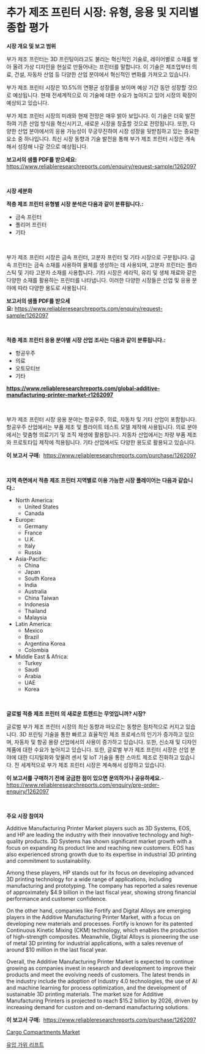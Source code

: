 <p><h1>추가 제조 프린터 시장: 유형, 응용 및 지리별 종합 평가</h1></p><p><strong>시장 개요 및 보고 범위</strong></p>
<p><p>부가 제조 프린터는 3D 프린팅이라고도 불리는 혁신적인 기술로, 레이어별로 소재를 쌓아 올려 가상 디자인을 현실로 만들어내는 프린터를 말합니다. 이 기술은 제조업부터 의료, 건설, 자동차 산업 등 다양한 산업 분야에서 혁신적인 변화를 가져오고 있습니다.</p><p>부가 제조 프린터 시장은 10.5%의 연평균 성장률을 보이며 예상 기간 동안 성장할 것으로 예상됩니다. 현재 전세계적으로 이 기술에 대한 수요가 높아지고 있어 시장의 확장이 예상되고 있습니다.</p><p>부가 제조 프린터 시장의 미래와 현재 전망은 매우 밝아 보입니다. 이 기술은 더욱 발전하여 기존 산업 방식을 혁신시키고, 새로운 시장을 창출할 것으로 전망됩니다. 또한, 다양한 산업 분야에서의 응용 가능성이 무궁무진하여 시장 성장을 뒷받침하고 있는 중요한 요소 중 하나입니다. 최신 시장 동향과 기술 발전을 통해 부가 제조 프린터 시장은 계속해서 성장해 나갈 것으로 예상됩니다.</p></p>
<p><strong>보고서의 샘플 PDF를 받으세요:</strong> <a href="https://www.reliableresearchreports.com/enquiry/request-sample/1262097">https://www.reliableresearchreports.com/enquiry/request-sample/1262097</a></p>
<p>&nbsp;</p>
<p><strong>시장 세분화</strong></p>
<p><strong>적층 제조 프린터 유형별 시장 분석은 다음과 같이 분류됩니다.:</strong></p>
<p><ul><li>금속 프린터</li><li>폴리머 프린터</li><li>기타</li></ul></p>
<p>&nbsp;</p>
<p><p>부가 제조 프린터 시장은 금속 프린터, 고분자 프린터 및 기타 시장으로 구분됩니다. 금속 프린터는 금속 소재를 사용하여 물체를 생성하는 데 사용되며, 고분자 프린터는 플라스틱 및 기타 고분자 소재를 사용합니다. 기타 시장은 세라믹, 유리 및 생체 재료와 같은 다양한 소재를 활용하는 프린터를 나타냅니다. 이러한 다양한 시장들은 산업 및 응용 분야에 따라 다양한 용도로 사용됩니다.</p></p>
<p><strong>보고서의 샘플 PDF를 받으세요:</strong>&nbsp;<a href="https://www.reliableresearchreports.com/enquiry/request-sample/1262097">https://www.reliableresearchreports.com/enquiry/request-sample/1262097</a></p>
<p>&nbsp;</p>
<p><strong> 적층 제조 프린터 응용 분야별 시장 산업 조사는 다음과 같이 분류됩니다.:</strong></p>
<p><ul><li>항공우주</li><li>의료</li><li>오토모티브</li><li>기타</li></ul></p>
<p><strong><a href="https://www.reliableresearchreports.com/global-additive-manufacturing-printer-market-r1262097">https://www.reliableresearchreports.com/global-additive-manufacturing-printer-market-r1262097</a></strong></p>
<p>&nbsp;</p>
<p><p>부가 제조 프린터 시장 응용 분야는 항공우주, 의료, 자동차 및 기타 산업이 포함됩니다. 항공우주 산업에서는 부품 제조 및 플라이트 테스트 모델 제작에 사용됩니다. 의료 분야에서는 맞춤형 의료기기 및 조직 재생에 활용됩니다. 자동차 산업에서는 차량 부품 제조와 프로토타입 제작에 적용됩니다. 기타 산업에서도 다양한 용도로 활용되고 있습니다.</p></p>
<p><strong>이 보고서 구매:</strong>&nbsp; <a href="https://www.reliableresearchreports.com/purchase/1262097">https://www.reliableresearchreports.com/purchase/1262097</a></p>
<p>&nbsp;</p>
<p><strong>지역 측면에서 적층 제조 프린터 지역별로 이용 가능한 시장 플레이어는 다음과 같습니다.:</strong></p>
<p><ul>
    <li>
        North America:
        <ul>
            <li>United States</li>
            <li>Canada</li>
        </ul>
    </li>
    <li>
        Europe:
        <ul>
            <li>Germany</li>
            <li>France</li>
            <li>U.K.</li>
            <li>Italy</li>
            <li>Russia</li>
        </ul>
    </li>
    <li>
        Asia-Pacific:
        <ul>
            <li>China</li>
            <li>Japan</li>
            <li>South Korea</li>
            <li>India</li>
            <li>Australia</li>
            <li>China Taiwan</li>
            <li>Indonesia</li>
            <li>Thailand</li>
            <li>Malaysia</li>
        </ul>
    </li>
    <li>
        Latin America:
        <ul>
            <li>Mexico</li>
            <li>Brazil</li>
            <li>Argentina Korea</li>
            <li>Colombia</li>
        </ul>
    </li>
    <li>
        Middle East & Africa:
        <ul>
            <li>Turkey</li>
            <li>Saudi</li>
            <li>Arabia</li>
            <li>UAE</li>
            <li>Korea</li>
        </ul>
    </li>
    </ul></p>
<p>&nbsp;</p>
<p><strong>글로벌 적층 제조 프린터 의 새로운 트렌드는 무엇입니까? 시장?</strong></p>
<p><p>글로벌 부가 제조 프린터 시장의 최신 동향과 떠오르는 동향은 점차적으로 커지고 있습니다. 3D 프린팅 기술을 통한 빠르고 효율적인 제조 프로세스의 인기가 증가하고 있으며, 자동차 및 항공 용량 산업에서의 사용이 증가하고 있습니다. 또한, 신소재 및 디자인 제품에 대한 수요가 높아지고 있습니다. 또한, 글로벌 부가 제조 프린터 시장은 산업 분야에 대한 디지털화와 맞물려 센서 및 IoT 기술을 통한 스마트 제조로 진화하고 있습니다. 전 세계적으로 부가 제조 프린터 시장은 계속해서 성장하고 있습니다.</p></p>
<p><strong>이 보고서를 구매하기 전에 궁금한 점이 있으면 문의하거나 공유하세요.</strong>- <a href="https://www.reliableresearchreports.com/enquiry/pre-order-enquiry/1262097">https://www.reliableresearchreports.com/enquiry/pre-order-enquiry/1262097</a></p>
<p>&nbsp;</p>
<p><strong>주요 시장 참여자</strong></p>
<p><p>Additive Manufacturing Printer Market players such as 3D Systems, EOS, and HP are leading the industry with their innovative technology and high-quality products. 3D Systems has shown significant market growth with a focus on expanding its product line and reaching new customers. EOS has also experienced strong growth due to its expertise in industrial 3D printing and commitment to sustainability.</p><p>Among these players, HP stands out for its focus on developing advanced 3D printing technology for a wide range of applications, including manufacturing and prototyping. The company has reported a sales revenue of approximately $4.9 billion in the last fiscal year, showing strong financial performance and customer confidence.</p><p>On the other hand, companies like Fortify and Digital Alloys are emerging players in the Additive Manufacturing Printer Market, with a focus on developing new materials and processes. Fortify is known for its patented Continuous Kinetic Mixing (CKM) technology, which enables the production of high-strength composites. Meanwhile, Digital Alloys is pioneering the use of metal 3D printing for industrial applications, with a sales revenue of around $10 million in the last fiscal year.</p><p>Overall, the Additive Manufacturing Printer Market is expected to continue growing as companies invest in research and development to improve their products and meet the evolving needs of customers. The latest trends in the industry include the adoption of Industry 4.0 technologies, the use of AI and machine learning for process optimization, and the development of sustainable 3D printing materials. The market size for Additive Manufacturing Printers is projected to reach $15.2 billion by 2026, driven by increasing demand for custom and on-demand manufacturing solutions.</p></p>
<p><strong>이 보고서 구매:</strong>&nbsp;&nbsp;<a href="https://www.reliableresearchreports.com/purchase/1262097">https://www.reliableresearchreports.com/purchase/1262097</a></p>
<p><p><a href="https://fearless-okapi-6c8.notion.site/Cargo-Compartments-Market-Size-Growth-and-Forecast-from-2024-2031-5ab3ea70dfc549118befd12ce22fea71">Cargo Compartments Market</a></p><p><a href="https://medium.com/@hettiestehr/%EC%88%98%EB%B6%95%EB%A6%AC%ED%94%84%ED%8A%B8-%EC%8B%9C%EC%9E%A5-%EA%B7%9C%EB%AA%A8-%EC%8B%9C%EC%9E%A5-%EC%A0%84%EB%A7%9D-%EB%B0%8F-%EC%8B%9C%EC%9E%A5-%EC%98%88%EC%B8%A1-2024%EB%85%84%EB%B6%80%ED%84%B0-2031%EB%85%84%EA%B9%8C%EC%A7%80-f9e5c6958ab9">유압 가위 리프트</a></p></p>